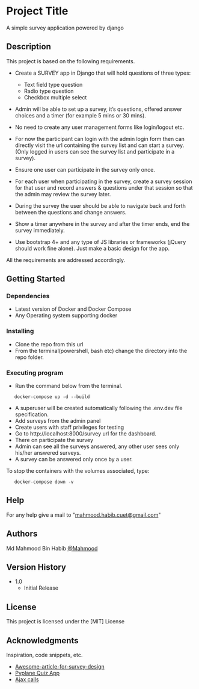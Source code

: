 # Project Title

A simple survey application powered by django

## Description

This project is based on the following requirements. 
* Create a SURVEY app in Django that will hold questions of three types: 

  - Text field type question
  - Radio type question
  - Checkbox multiple select
    
* Admin will be able to set up a survey, it’s questions, offered answer choices and a timer (for example 5 mins or 30 mins).
* No need to create any user management forms like login/logout etc. 
* For now the participant can login with the admin login form then can directly visit the url containing the survey list and can start a survey. (Only logged in users can see the survey list and participate in a survey).
* Ensure one user can participate in the survey only once.
* For each user when participating in the survey, create a survey session for that user and record answers & questions under that session so that the admin may review the survey later.
* During the survey the user should be able to navigate back and forth between the questions and change answers. 
* Show a timer anywhere in the survey and after the timer ends, end the survey immediately.
* Use bootstrap 4+ and any type of JS libraries or frameworks (jQuery should work fine alone). Just make a basic design for the app.

All the requirements are addressed accordingly.

## Getting Started

### Dependencies

* Latest version of Docker and Docker Compose 
* Any Operating system supporting docker

### Installing

* Clone the repo from this url
* From the terminal(powershell, bash etc) change the directory into the repo folder.

### Executing program

* Run the command below from the terminal.
```
   docker-compose up -d --build
```
* A superuser will be created automatically following the .env.dev file specification.
* Add surveys from the admin panel
* Create users with staff privileges for testing
* Go to http://localhost:8000/survey url for the dashboard.
* There on participate the survey
* Admin can see all the surveys answered, any other user sees only his/her answered surveys.
* A survey can be answered only once by a user.

To stop the containers with the volumes associated, type:
```
   docker-compose down -v
```

## Help

For any help give a mail to "mahmood.habib.cuet@gmail.com"

## Authors

Md Mahmood Bin Habib
[@Mahmood](https://github.com/ShaonMahmood)

## Version History

* 1.0
    * Initial Release

## License

This project is licensed under the [MIT] License

## Acknowledgments

Inspiration, code snippets, etc.
* [Awesome-article-for-survey-design](https://mattsegal.dev/django-survey-project.html)
* [Pyplane Quiz App](https://blog.pyplane.com/blog/django-and-javascript-quiz-app/)
* [Ajax calls](https://django.cowhite.com/blog/different-cases-of-sending-data-in-ajax-request-in-django/)